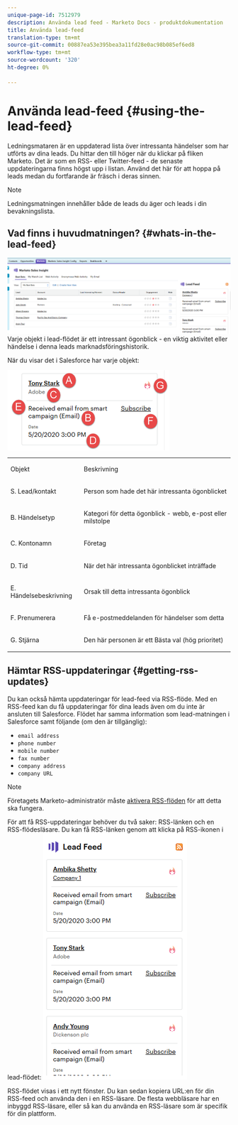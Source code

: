 ```yaml
---
unique-page-id: 7512979
description: Använda lead feed - Marketo Docs - produktdokumentation
title: Använda lead-feed
translation-type: tm+mt
source-git-commit: 00887ea53e395bea3a11fd28e0ac98b085ef6ed8
workflow-type: tm+mt
source-wordcount: '320'
ht-degree: 0%

---
```



# Använda lead-feed {#using-the-lead-feed}

Ledningsmataren är en uppdaterad lista över intressanta händelser som har utförts av dina leads. Du hittar den till höger när du klickar på fliken Marketo. Det är som en RSS- eller Twitter-feed - de senaste uppdateringarna finns högst upp i listan. Använd det här för att hoppa på leads medan du fortfarande är fräsch i deras sinnen.

>[!NOTE]
>
>Ledningsmatningen innehåller både de leads du äger och leads i din bevakningslista.

## Vad finns i huvudmatningen? {#whats-in-the-lead-feed}

![](assets/one.png)\
Varje objekt i lead-flödet är ett intressant ögonblick - en viktig aktivitet eller händelse i denna leads marknadsföringshistorik.

När du visar det i Salesforce har varje objekt:

![](assets/two.png)

<table> 
 <colgroup> 
  <col> 
  <col> 
 </colgroup> 
 <tbody> 
  <tr> 
   <td><p>Objekt</p></td> 
   <td><p>Beskrivning</p></td> 
  </tr> 
  <tr> 
   <td><p>S. Lead/kontakt</p></td> 
   <td><p>Person som hade det här intressanta ögonblicket</p></td> 
  </tr> 
  <tr> 
   <td><p>B. Händelsetyp</p></td> 
   <td><p>Kategori för detta ögonblick - webb, e-post eller milstolpe</p></td> 
  </tr> 
  <tr> 
   <td><p>C. Kontonamn</p></td> 
   <td><p>Företag</p></td> 
  </tr> 
  <tr> 
   <td><p>D. Tid</p></td> 
   <td><p>När det här intressanta ögonblicket inträffade</p></td> 
  </tr> 
  <tr> 
   <td><p>E. Händelsebeskrivning</p></td> 
   <td><p>Orsak till detta intressanta ögonblick</p></td> 
  </tr> 
  <tr> 
   <td><p>F. Prenumerera</p></td> 
   <td><p>Få e-postmeddelanden för händelser som detta</p></td> 
  </tr> 
  <tr> 
   <td><p>G. Stjärna</p></td> 
   <td><p>Den här personen är ett Bästa val (hög prioritet)</p></td> 
  </tr> 
 </tbody> 
</table>

## Hämtar RSS-uppdateringar {#getting-rss-updates}

Du kan också hämta uppdateringar för lead-feed via RSS-flöde.  Med en RSS-feed kan du få uppdateringar för dina leads även om du inte är ansluten till Salesforce. Flödet har samma information som lead-matningen i Salesforce samt följande (om den är tillgänglig):

* `email address`
* `phone number`
* `mobile number`
* `fax number`
* `company address`
* `company URL`

>[!NOTE]
>
>Företagets Marketo-administratör måste [aktivera RSS-flöden](../../../../../product-docs/marketo-sales-insight/msi-for-salesforce/features/msi-configuration-tab/enable-rss-for-sales-insight.md) för att detta ska fungera.

För att få RSS-uppdateringar behöver du två saker: RSS-länken och en RSS-flödesläsare. Du kan få RSS-länken genom att klicka på RSS-ikonen i lead-flödet:   ![](assets/three.png)

RSS-flödet visas i ett nytt fönster. Du kan sedan kopiera URL:en för din RSS-feed och använda den i en RSS-läsare. De flesta webbläsare har en inbyggd RSS-läsare, eller så kan du använda en RSS-läsare som är specifik för din plattform.
